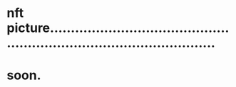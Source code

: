 # nft picture.............................................................................................
# soon.

